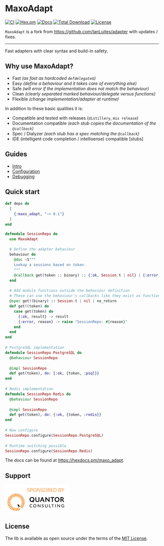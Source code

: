# MaxoAdapt

[![CI](https://github.com/maxohq/maxo_adapt/actions/workflows/ci.yml/badge.svg?style=flat)](https://github.com/maxohq/maxo_adapt/actions/workflows/ci.yml)
[![Hex.pm](https://img.shields.io/hexpm/v/maxo_adapt.svg?style=flat)](https://hex.pm/packages/maxo_adapt)
[![Docs](https://img.shields.io/badge/hex-docs-lightgreen.svg?style=flat)](https://hexdocs.pm/maxo_adapt)
[![Total Download](https://img.shields.io/hexpm/dt/maxo_adapt.svg?style=flat)](https://hex.pm/packages/maxo_adapt)
[![License](https://img.shields.io/hexpm/l/maxo_adapt.svg?style=flat)](https://github.com/maxohq/maxo_adapt/blob/main/LICENCE)

`MaxoAdapt` is a fork from https://github.com/IanLuites/adapter with updates / fixes.

---

Fast adapters with clear syntax and build-in safety.

## Why use MaxoAdapt?

- Fast _(as fast as hardcoded `defdelegate`s)_
- Easy _(define a behaviour and it takes care of everything else)_
- Safe _(will error if the implementation does not match the behaviour)_
- Clean _(clearly separated marked behaviour/delegate versus functions)_
- Flexible _(change implementation/adapter at runtime)_

In addition to these basic qualities it is:

- Compatible and tested with releases (`distillery`, `mix release`)
- Documentation compatible _(each stub copies the documentation of the `@callback`)_
- Spec / Dialyzer _(each stub has a spec matching the `@callback`)_
- IDE (intelligent code completion / intellisense) compatible [stubs]

## Guides

- [Intro](https://github.com/maxohq/maxo_adapt/tree/main/guides/intro.md)
- [Configuration](https://github.com/maxohq/maxo_adapt/tree/main/guides/configuration.md)
- [Debugging](https://github.com/maxohq/maxo_adapt/tree/main/guides/debugging.md)

## Quick start

```elixir
def deps do
  [
    {:maxo_adapt, "~> 0.1"}
  ]
end
```

```elixir
defmodule SessionRepo do
  use MaxoAdapt

  # Define the adapter behaviour
  behaviour do
    @doc ~S"""
    Lookup a sessions based on token.
    """
    @callback get(token :: binary) :: {:ok, Session.t | nil} | {:error, atom}
  end

  # Add module functions outside the behaviour definition
  # These can use the behaviour's callbacks like they exist as functions.
  @spec get!(binary) :: Session.t | nil | no_return
  def get!(token) do
    case get(token) do
      {:ok, result} -> result
      {:error, reason} -> raise "SessionRepo: #{reason}"
    end
  end
end

# PostgreSQL implementation
defmodule SessionRepo.PostgreSQL do
  @behaviour SessionRepo

  @impl SessionRepo
  def get(token), do: {:ok, {token, :psql}}
end

# Redis implementation
defmodule SessionRepo.Redis do
  @behaviour SessionRepo

  @impl SessionRepo
  def get(token), do: {:ok, {token, :redis}}
end

# Now configure
SessionRepo.configure(SessionRepo.PostgreSQL)

# Runtime switching possible
SessionRepo.configure(SessionRepo.Redis)
```

The docs can be found at <https://hexdocs.pm/maxo_adapt>.

## Support

<p>
  <a href="https://quantor.consulting/?utm_source=github&utm_campaign=maxo_adapt">
    <img src="https://raw.githubusercontent.com/maxohq/sponsors/main/assets/quantor_consulting_logo.svg"
      alt="Sponsored by Quantor Consulting" width="210">
  </a>
</p>

## License

The lib is available as open source under the terms of the [MIT License](https://opensource.org/licenses/MIT).

